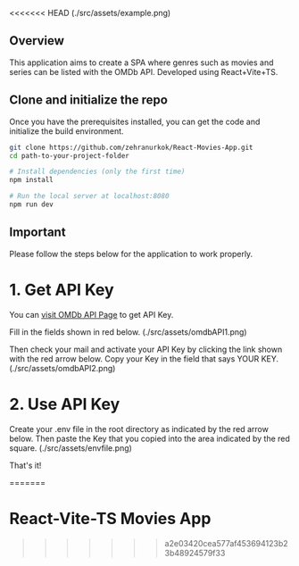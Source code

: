 <<<<<<< HEAD
(./src/assets/example.png)

## Overview

This application aims to create a SPA where genres such as movies and series can be listed with the OMDb API. Developed using React+Vite+TS.

## Clone and initialize the repo

Once you have the prerequisites installed, you can get the code and initialize the build environment.

```bash
git clone https://github.com/zehranurkok/React-Movies-App.git
cd path-to-your-project-folder

# Install dependencies (only the first time)
npm install

# Run the local server at localhost:8080
npm run dev
```
## Important

Please follow the steps below for the application to work properly.


# 1. Get API Key

You can [visit OMDb API Page](http://www.omdbapi.com/apikey.aspx) to get API Key.

Fill in the fields shown in red below.
(./src/assets/omdbAPI1.png)

Then check your mail and activate your API Key by clicking the link shown with the red arrow below.
Copy your Key in the field that says YOUR KEY.
(./src/assets/omdbAPI2.png)

# 2. Use API Key

Create your .env file in the root directory as indicated by the red arrow below. Then paste the Key that you copied into the area indicated by the red square.
(./src/assets/envfile.png)

That's it!






=======
# React-Vite-TS Movies App
>>>>>>> a2e03420cea577af453694123b23b48924579f33
